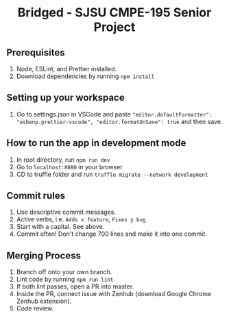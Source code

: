 <h1 align="center">Bridged - SJSU CMPE-195 Senior Project</h1>

## Prerequisites

1. Node, ESLint, and Prettier installed.
2. Download dependencies by running `npm install`

## Setting up your workspace

1. Go to settings.json in VSCode and paste `"editor.defaultFormatter": "esbenp.prettier-vscode", "editor.formatOnSave": true` and then save.

## How to run the app in development mode

1. In root directory, run `npm run dev`
2. Go to `localhost:8080` in your browser
3. CD to truffle folder and run `truffle migrate --network development`

## Commit rules

1. Use descriptive commit messages.
2. Active verbs, i.e. `Adds x feature`, `Fixes y bug`
3. Start with a capital. See above.
4. Commit often! Don't change 700 lines and make it into one commit.

## Merging Process

1. Branch off onto your own branch.
2. Lint code by running `npm run lint`
3. If both lint passes, open a PR into master.
4. Inside the PR, connect issue with Zenhub (download Google Chrome Zenhub extension).
5. Code review.
